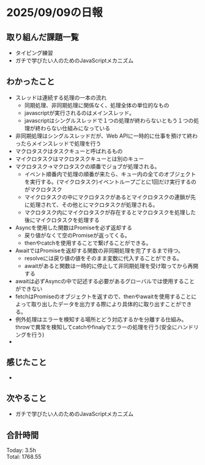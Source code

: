# 2025/09/09の日報
## 取り組んだ課題一覧
* タイピング練習
* ガチで学びたい人のためのJavaScriptメカニズム
## わかったこと 
* スレッドは連続する処理の一本の流れ
  * 同期処理、非同期処理に関係なく、処理全体の単位的なもの
  * javascriptが実行されるのはメインスレッド。
  * javascriptはシングルスレッドで１つの処理が終わらないともう１つの処理が終わらない仕組みになっている
* 非同期処理はシングルスレッドだが、Web APIに一時的に仕事を預けて終わったらメインスレッドで処理を行う
* マクロタスクはタスクキューと呼ばれるもの
* マイクロタスクはマクロタスクキューとは別のキュー
* マクロタスク→マクロタスクの順番でジョブが処理される。
  * イベント順番内で処理の順番が来たら、キュー内の全てのオブジェクトを実行する。(マイクロタスク)イベントループごとに1回だけ実行するのがマクロタスク
  * マイクロタスクの中にマクロタスクがあるとマイクロタスクの連鎖が先に処理されて、その他とにマクロタスクが処理される。
  * マクロタスク内にマイクロタスクが存在するとマクロタスクを処理した後にマイクロタスクを処理する
* Asyncを使用した関数はPromiseを必ず返却する
  * 戻り値がなくて空のPromiseが返ってくる。
  * thenやcatchを使用することで繋げることができる。  
* AwaitではPromiseを返却する関数の非同期処理を完了するまで待つ。
  * resolveには戻り値の値をそのまま変数に代入することができる。
  * awaitがあると関数は一時的に停止して非同期処理を受け取ってから再開する
* awaitは必ずAsyncの中で記述する必要があるグローバルでは使用することができない
* fetchはPromiseのオブジェクトを返すので、thenやawaitを使用することによって取り出したデータを出力する際により具体的に取り出すことができる。
* 例外処理はエラーを検知する場所とどう対応するかを分離する仕組み。throwで異常を検知してcatchやfinalyでエラーの処理を行う(安全にハンドリングを行う)
* 
   
## 感じたこと
* 
## 次やること
* ガチで学びたい人のためのJavaScriptメカニズム
##  合計時間 
Today: 3.5h<br>
Total: 1768.55
